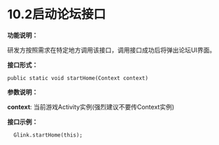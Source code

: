 # 10.2启动论坛接口

**功能说明：**

研发方按照需求在特定地方调用该接口，调用接口成功后将弹出论坛UI界面。

**接口形式：**

```text
public static void startHome(Context context)
```

**参数说明：**

**context**: 当前游戏Activity实例\(强烈建议不要传Context实例\)

**接口示例：**

```text
  Glink.startHome(this);
```

